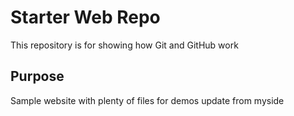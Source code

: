 # Starter Web Repo

This repository is for showing how Git and GitHub work

## Purpose

Sample website with plenty of files for demos
 update from myside
